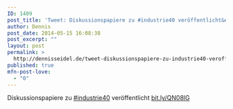 ```yaml
---
ID: 1409
post_title: 'Tweet: Diskussionspapiere zu #industrie40 veröffentlicht&#8230;'
author: Dennis
post_date: 2014-05-15 16:08:38
post_excerpt: ""
layout: post
permalink: >
  http://dennisseidel.de/tweet-diskussionspapiere-zu-industrie40-veroffentlicht/
published: true
mfn-post-love:
  - "0"
---
```

Diskussionspapiere zu <a href="http://twitter.com/search?q=%23industrie40">#industrie40</a> veröffentlicht <a href="http://bit.ly/QN08lG">bit.ly/QN08lG</a>